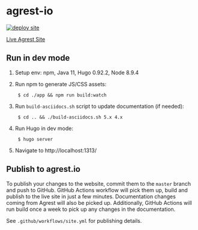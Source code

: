 # agrest-io

[![deploy site](https://github.com/agrestio/agrest-io/workflows/deploy%20site/badge.svg)](https://github.com/agrestio/agrest-io/actions)

[Live Agrest Site](https://agrest.io/)


## Run in dev mode

1. Setup env: npm, Java 11, Hugo 0.92.2, Node 8.9.4

2. Run npm to generate JS/CSS assets:

        $ cd ./app && npm run build:watch
        
3. Run `build-asciidocs.sh` script to update documentation (if needed):

        $ cd .. && ./build-asciidocs.sh 5.x 4.x

4. Run Hugo in dev mode:

        $ hugo server

5. Navigate to http://localhost:1313/


## Publish to agrest.io

To publish your changes to the website, commit them to the `master` branch and push to GitHub. 
GitHub Actions workflow will pick them up, build and publish to the live site in just a few minutes. 
Documentation changes coming from Agrest will also be picked up.
Additionally, GitHub Actions will run build once a week to pick up any changes in the documentation.

See `.github/workflows/site.yml` for publishing details.
